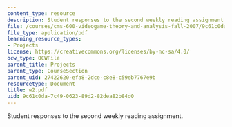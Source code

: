```yaml
---
content_type: resource
description: Student responses to the second weekly reading assignment.
file: /courses/cms-600-videogame-theory-and-analysis-fall-2007/9c61c0da7c49062389d282dea82b84d0_w2.pdf
file_type: application/pdf
learning_resource_types:
- Projects
license: https://creativecommons.org/licenses/by-nc-sa/4.0/
ocw_type: OCWFile
parent_title: Projects
parent_type: CourseSection
parent_uid: 27422620-efa8-2dce-c8e8-c59eb7767e9b
resourcetype: Document
title: w2.pdf
uid: 9c61c0da-7c49-0623-89d2-82dea82b84d0
---
```

Student responses to the second weekly reading assignment.